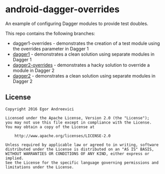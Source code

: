 # android-dagger-overrides

An example of configuring Dagger modules to provide test doubles.

This repo contains the following branches:

- dagger1-overrides - demonstrates the creation of a test module using the overrides parameter in Dagger 1
- [dagger1](https://github.com/Egorand/android-dagger-overrides/tree/dagger1) - 
   demonstrates a clean solution using separate modules in Dagger 1
- [dagger2-overrides](https://github.com/Egorand/android-dagger-overrides/tree/dagger2-overrides) - 
   demonstrates a hacky solution to override a module in Dagger 2
- [dagger2](https://github.com/Egorand/android-dagger-overrides/tree/dagger2) - 
   demonstrates a clean solution using separate modules in Dagger 2

License
-------

    Copyright 2016 Egor Andreevici

    Licensed under the Apache License, Version 2.0 (the "License");
    you may not use this file except in compliance with the License.
    You may obtain a copy of the License at

        http://www.apache.org/licenses/LICENSE-2.0

    Unless required by applicable law or agreed to in writing, software
    distributed under the License is distributed on an "AS IS" BASIS,
    WITHOUT WARRANTIES OR CONDITIONS OF ANY KIND, either express or implied.
    See the License for the specific language governing permissions and
    limitations under the License.
